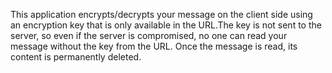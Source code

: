 This application encrypts/decrypts your message on the client side using an encryption key that is only available in the URL.The key is not sent to the server, so even if the server is compromised, no one can read your message without the key from the URL. Once the message is read, its content is permanently deleted.
